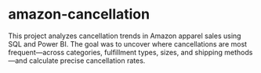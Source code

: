 # amazon-cancellation
This project analyzes cancellation trends in Amazon apparel sales using SQL and Power BI. The goal was to uncover where cancellations are most frequent—across categories, fulfillment types, sizes, and shipping methods—and calculate precise cancellation rates.  
